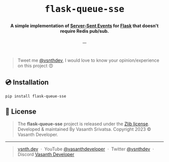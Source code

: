 <h1 align="center">
    <pre>flask-queue-sse</pre>
</h1>
<p align="center">
    <strong>
        A simple implementation of <a href="https://web.dev/eventsource-basics">Server-Sent Events</a> for <a
            href="https://flask.palletsprojects.com">Flask</a> that
        doesn't require Redis pub/sub.
    </strong>
</p>
<p align="center">
    <a target="_blank" rel="noopener" href="https://pypi.org/project/flask-queue-sse">
        <img src="https://img.shields.io/pypi/v/flask-queue-sse?style=flat-square" alt="">
    </a>
    <a target="_blank" rel="noopener" href="https://pypi.org/project/flask-queue-sse/#history">
        <img src="https://img.shields.io/pypi/dm/flask-queue-sse" alt="">
    </a>
    <a href="https://github.com/vsnthdev/flask_queue_sse/issues">
        <img src="https://img.shields.io/github/issues/vsnthdev/flask_queue_sse.svg?style=flat-square" alt="">
    </a>
    <a href="https://github.com/vsnthdev/flask_queue_sse/commits/main">
        <img src="https://img.shields.io/github/last-commit/vsnthdev/flask_queue_sse.svg?style=flat-square" alt="">
    </a>
</p>
<br>

<!-- header -->

> Tweet me <a target="_blank" rel="noopener" href="https://vas.cx/twitter">@vsnthdev</a>, I would love to know your
opinion/experience on this project 😍

<!-- why this package? -->

## 💿 Installation

```
pip install flask-queue-sse
```

<!-- quick start -->

<!-- docs to build the project -->

<!-- footer -->

## 📰 License
> The **flask-queue-sse** project is released under the [Zlib license](https://github.com/vsnthdev/flask-queue-sse/blob/main/LICENSE.md). <br> Developed &amp; maintained By Vasanth Srivatsa. Copyright 2023 © Vasanth Developer.
<hr>

> <a href="https://vsnth.dev" target="_blank" rel="noopener">vsnth.dev</a> &nbsp;&middot;&nbsp;
> YouTube <a href="https://vas.cx/videos" target="_blank" rel="noopener">@vasanthdeveloper</a> &nbsp;&middot;&nbsp;
> Twitter <a href="https://vas.cx/twitter" target="_blank" rel="noopener">@vsnthdev</a> &nbsp;&middot;&nbsp;
> Discord <a href="https://vas.cx/discord" target="_blank" rel="noopener">Vasanth Developer</a>